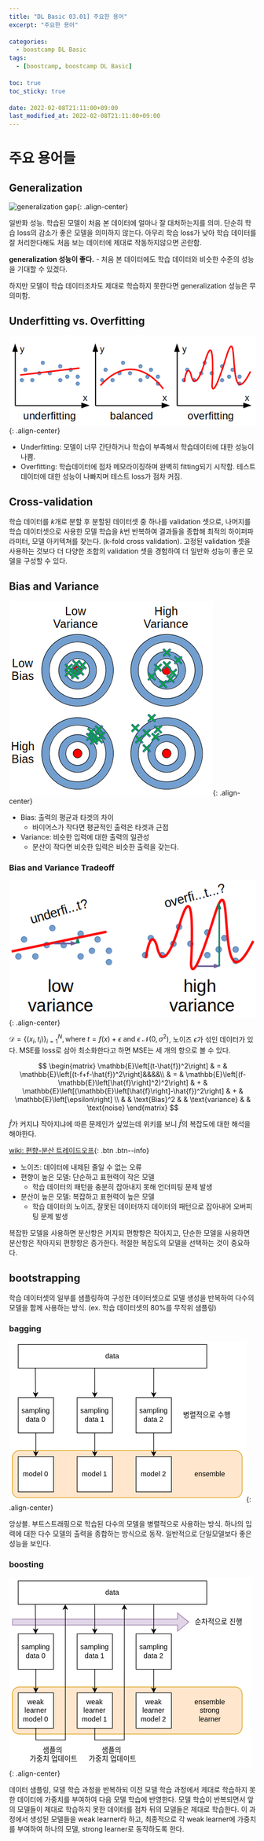 ```yaml
---
title: "DL Basic 03.01] 주요한 용어"
excerpt: "주요한 용어"

categories:
  - boostcamp DL Basic
tags:
  - [boostcamp, boostcamp DL Basic]

toc: true
toc_sticky: true

date: 2022-02-08T21:11:00+09:00
last_modified_at: 2022-02-08T21:11:00+09:00
---
```


# 주요 용어들

## Generalization

![generalization gap](/assets/images/post/220208/boostcamp-DL-Basic-03.01.01/generalization_gap.png){: .align-center}

일반화 성능. 학습된 모델이 처음 본 데이터에 얼마나 잘 대처하는지를 의미. 단순히 학습 loss의 감소가 좋은 모델을 의미하지 않는다. 아무리 학습 loss가 낮아 학습 데이터를 잘 처리한다해도 처음 보는 데이터에 제대로 작동하지않으면 곤란함.

**generalization 성능이 좋다.** - 처음 본 데이터에도 학습 데이터와 비슷한 수준의 성능을 기대할 수 있겠다.

하지만 모델이 학습 데이터조차도 제대로 학습하지 못한다면 generalization 성능은 무의미함.

## Underfitting vs. Overfitting

![underfitting vs overfitting](/assets/images/post/220208/boostcamp-DL-Basic-03.01/underfitting_overfitting.png){: .align-center}

* Underfitting: 모델이 너무 간단하거나 학습이 부족해서 학습데이터에 대한 성능이 나쁨.
* Overfitting: 학습데이터에 점차 메모라이징하며 완벽히 fitting되기 시작함. 테스트 데이터에 대한 성능이 나빠지며 테스트 loss가 점차 커짐.

## Cross-validation

학습 데이터를 $k$개로 분할 후 분할된 데이터셋 중 하나를 validation 셋으로, 나머지를 학습 데이터셋으로 사용한 모델 학습을 $k$번 반복하여 결과들을 종합해 최적의 하이퍼파라미터, 모델 아키텍쳐를 찾는다. (k-fold cross validation). 고정된 validation 셋을 사용하는 것보다 더 다양한 조합의 validation 셋을 경험하여 더 일반화 성능이 좋은 모델을 구성할 수 있다.

## Bias and Variance

![variance vs bias](/assets/images/post/220208/boostcamp-DL-Basic-03.01/variance_bias.png){: .align-center}

* Bias: 출력의 평균과 타겟의 차이
  * 바이어스가 작다면 평균적인 출력은 타겟과 근접
* Variance: 비슷한 입력에 대한 출력의 일관성
  * 분산이 작다면 비슷한 입력은 비슷한 출력을 갖는다.

### Bias and Variance Tradeoff

![variance](/assets/images/post/220208/boostcamp-DL-Basic-03.01/variance.png){: .align-center}

$\mathcal{D}=\{(x_i, t_i)\}^N_{i=1}, \text{where } t=f(x)+\epsilon \text{ and } \epsilon ~ \mathcal{N}(0, \sigma^2)$, 노이즈 $\epsilon$가 섞인 데이터가 있다. MSE를 loss로 삼아 최소화한다고 하면 MSE는 세 개의 항으로 볼 수 있다.

$$
\begin{matrix}
\mathbb{E}\left[(t-\hat{f})^2\right] & = & \mathbb{E}\left[(t-f+f-\hat{f})^2\right]&&&&\\
& = & \mathbb{E}\left[(f-\mathbb{E}\left[\hat{f}\right]^2)^2\right] & + & \mathbb{E}\left[(\mathbb{E}\left[\hat{f}\right]-\hat{f})^2\right] & + & \mathbb{E}\left[\epsilon\right] \\
& & \text{Bias}^2 & & \text{variance} & & \text{noise}
\end{matrix}
$$

$\hat{f}$가 커지냐 작아지냐에 따른 문제인가 싶었는데 위키를 보니 $\hat{f}$의 복잡도에 대한 해석을 해야한다.

[wiki: 편향-분산 트레이드오프](https://ko.wikipedia.org/wiki/%ED%8E%B8%ED%96%A5-%EB%B6%84%EC%82%B0_%ED%8A%B8%EB%A0%88%EC%9D%B4%EB%93%9C%EC%98%A4%ED%94%84){: .btn .btn--info}

* 노이즈: 데이터에 내제된 줄일 수 없는 오류
* 편향이 높은 모델: 단순하고 표현력이 작은 모델
  * 학습 데이터의 패턴을 충분히 잡아내지 못해 언더피팅 문제 발생
* 분산이 높은 모델: 복잡하고 표현력이 높은 모델
  * 학습 데이터의 노이즈, 잘못된 데이터까지 데이터의 패턴으로 잡아내어 오버피팅 문제 발생

복잡한 모델을 사용하면 분산항은 커지되 편향항은 작아지고, 단순한 모델을 사용하면 분산항은 작아지되 편향항은 증가한다. 적절한 복잡도의 모델을 선택하는 것이 중요하다.


## bootstrapping

학습 데이터셋의 일부를 샘플링하여 구성한 데이터셋으로 모델 생성을 반복하여 다수의 모델을 함께 사용하는 방식. (ex. 학습 데이터셋의 80%를 무작위 샘플링)

### bagging

![bagging](/assets/images/post/220208/boostcamp-DL-Basic-03.01/bagging.png){: .align-center}

앙상블. 부트스트래핑으로 학습된 다수의 모델을 병렬적으로 사용하는 방식. 하나의 입력에 대한 다수 모델의 출력을 종합하는 방식으로 동작. 일반적으로 단일모델보다 좋은 성능을 보인다.

### boosting

![boosting](/assets/images/post/220208/boostcamp-DL-Basic-03.01/boosting.png){: .align-center}

데이터 샘플링, 모델 학습 과정을 반복하되 이전 모델 학습 과정에서 제대로 학습하지 못한 데이터에 가중치를 부여하여 다음 모델 학습에 반영한다. 모델 학습이 반복되면서 앞의 모델들이 제대로 학습하지 못한 데이터를 점차 뒤의 모델들은 제대로 학습한다. 이 과정에서 생성된 모델들을 weak learner라 하고, 최종적으로 각 weak learner에 가중치를 부여하여 하나의 모델, strong learner로 동작하도록 한다.